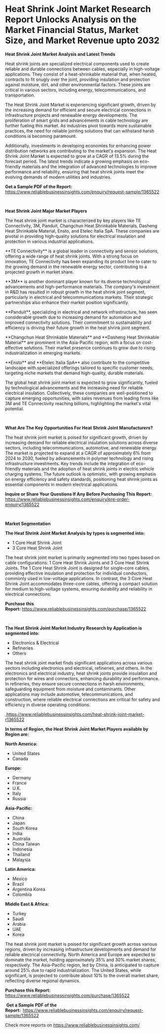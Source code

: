 <p><h1>Heat Shrink Joint Market Research Report Unlocks Analysis on the Market Financial Status, Market Size, and Market Revenue upto 2032</h1></p><p><strong>Heat Shrink Joint Market Analysis and Latest Trends</strong></p>
<p><p>Heat shrink joints are specialized electrical components used to create reliable and durable connections between cables, especially in high-voltage applications. They consist of a heat-shrinkable material that, when heated, contracts to fit snugly over the joint, providing insulation and protection against moisture, dirt, and other environmental factors. These joints are critical in various sectors, including energy, telecommunications, and transportation.</p><p>The Heat Shrink Joint Market is experiencing significant growth, driven by the increasing demand for efficient and secure electrical connections in infrastructure projects and renewable energy developments. The proliferation of smart grids and advancements in cable technology are further fueling this market. As industries pivot towards more sustainable practices, the need for reliable jointing solutions that can withstand harsh conditions is becoming paramount.</p><p>Additionally, investments in developing economies for enhancing power distribution networks are contributing to the market's expansion. The Heat Shrink Joint Market is expected to grow at a CAGR of 13.5% during the forecast period. The latest trends indicate a growing emphasis on eco-friendly materials and the integration of advanced technologies to improve performance and reliability, ensuring that heat shrink joints meet the evolving demands of modern utilities and industries.</p></p>
<p><strong>Get a Sample PDF of the Report:&nbsp;</strong> <a href="https://www.reliablebusinessinsights.com/enquiry/request-sample/1365522?utm_campaign=3573&utm_medium=2&utm_source=Github&utm_content=ia&utm_term=22032025&utm_id=heat-shrink-joint">https://www.reliablebusinessinsights.com/enquiry/request-sample/1365522</a></p>
<p>&nbsp;</p>
<p><strong>Heat Shrink Joint Major Market Players</strong></p>
<p><p>The heat shrink joint market is characterized by key players like TE Connectivity, 3M, Panduit, Changchun Heat Shrinkable Materials, Dasheng Heat Shrinkable Material, Ensto, and Etelec Italia SpA. These companies are pivotal in providing high-quality solutions for electrical insulation and protection in various industrial applications.</p><p>**TE Connectivity** is a global leader in connectivity and sensor solutions, offering a wide range of heat shrink joints. With a strong focus on innovation, TE Connectivity has been expanding its product line to cater to the growing demand in the renewable energy sector, contributing to a projected growth in market share.</p><p>**3M** is another dominant player known for its diverse technological advancements and high-performance materials. The company's investment in R&D has resulted in robust growth in the heat shrink joint segment, particularly in electrical and telecommunications markets. Their strategic partnerships also enhance their market position significantly.</p><p>**Panduit**, specializing in electrical and network infrastructure, has seen considerable growth due to increasing demand for automation and improved connectivity solutions. Their commitment to sustainability and efficiency is driving their future growth in the heat shrink joint segment.</p><p>**Changchun Heat Shrinkable Materials** and **Dasheng Heat Shrinkable Material** are prominent in the Asia-Pacific region, with a focus on cost-effective solutions. Their market presence continues to grow due to rising industrialization in emerging markets.</p><p>**Ensto** and **Etelec Italia SpA** also contribute to the competitive landscape with specialized offerings tailored to specific customer needs, targeting niche markets that demand high-quality, durable materials.</p><p>The global heat shrink joint market is expected to grow significantly, fueled by technological advancements and the increasing need for reliable electrical insulation. Collectively, these companies are well-positioned to capture emerging opportunities, with sales revenues from leading firms like 3M and TE Connectivity reaching billions, highlighting the market's vital potential.</p></p>
<p>&nbsp;</p>
<p><strong>What Are The Key Opportunities For Heat Shrink Joint Manufacturers?</strong></p>
<p><p>The heat shrink joint market is poised for significant growth, driven by increasing demand for reliable electrical insulation solutions across diverse sectors, including telecommunications, automotive, and renewable energy. The market is projected to expand at a CAGR of approximately 6% from 2024 to 2030, fueled by advancements in polymer technology and rising infrastructure investments. Key trends include the integration of eco-friendly materials and the adoption of heat shrink joints in electric vehicle charging systems. The future outlook is optimistic, with growing emphasis on energy efficiency and safety standards, positioning heat shrink joints as essential components in modern electrical applications.</p></p>
<p><strong>Inquire or Share Your Questions If Any Before Purchasing This Report:</strong> <a href="https://www.reliablebusinessinsights.com/enquiry/pre-order-enquiry/1365522?utm_campaign=3573&utm_medium=2&utm_source=Github&utm_content=ia&utm_term=22032025&utm_id=heat-shrink-joint">https://www.reliablebusinessinsights.com/enquiry/pre-order-enquiry/1365522</a></p>
<p>&nbsp;</p>
<p><strong>Market Segmentation</strong></p>
<p><strong>The Heat Shrink Joint Market Analysis by types is segmented into:</strong></p>
<p><ul><li>1 Core Heat Shrink Joint</li><li>3 Core Heat Shrink Joint</li></ul></p>
<p><p>The heat shrink joint market is primarily segmented into two types based on cable configurations: 1 Core Heat Shrink Joints and 3 Core Heat Shrink Joints. The 1 Core Heat Shrink Joint is designed for single-core cables, providing effective insulation and protection for individual conductors, commonly used in low-voltage applications. In contrast, the 3 Core Heat Shrink Joint accommodates three-core cables, offering a compact solution for medium to high-voltage systems, ensuring durability and reliability in electrical connections.</p></p>
<p><strong>Purchase this Report:&nbsp;</strong><a href="https://www.reliablebusinessinsights.com/purchase/1365522?utm_campaign=3573&utm_medium=2&utm_source=Github&utm_content=ia&utm_term=22032025&utm_id=heat-shrink-joint">https://www.reliablebusinessinsights.com/purchase/1365522</a></p>
<p>&nbsp;</p>
<p><strong>The Heat Shrink Joint Market Industry Research by Application is segmented into:</strong></p>
<p><ul><li>Electronics & Electrical</li><li>Refineries</li><li>Others</li></ul></p>
<p><p>The heat shrink joint market finds significant applications across various sectors including electronics and electrical, refineries, and others. In the electronics and electrical industry, heat shrink joints provide insulation and protection for wires and connectors, enhancing durability and performance. In refineries, they ensure secure connections in harsh environments, safeguarding equipment from moisture and contaminants. Other applications may include automotive, telecommunications, and construction, where reliable electrical connections are critical for safety and efficiency in diverse operating conditions.</p></p>
<p><a href="https://www.reliablebusinessinsights.com/heat-shrink-joint-market-r1365522?utm_campaign=3573&utm_medium=2&utm_source=Github&utm_content=ia&utm_term=22032025&utm_id=heat-shrink-joint">&nbsp;https://www.reliablebusinessinsights.com/heat-shrink-joint-market-r1365522</a></p>
<p><strong>In terms of Region, the Heat Shrink Joint Market Players available by Region are:</strong></p>
<p>
    <p> <strong> North America: </strong>
        <ul>
            <li>United States</li>
            <li>Canada</li>
        </ul>
        </p> 
    <p> <strong> Europe: </strong>
        <ul>
            <li>Germany</li>
            <li>France</li>
            <li>U.K.</li>
            <li>Italy</li>
            <li>Russia</li>
        </ul>
        </p> 
    <p> <strong> Asia-Pacific: </strong>
        <ul>
            <li>China</li>
            <li>Japan</li>
            <li>South Korea</li>
            <li>India</li>
            <li>Australia</li>
            <li>China Taiwan</li>
            <li>Indonesia</li>
            <li>Thailand</li>
            <li>Malaysia</li>
        </ul>
        </p> 
    <p> <strong> Latin America: </strong>
        <ul>
            <li>Mexico</li>
            <li>Brazil</li>
            <li>Argentina Korea</li>
            <li>Colombia</li>
        </ul>
        </p> 
    <p> <strong> Middle East & Africa: </strong>
        <ul>
            <li>Turkey</li>
            <li>Saudi</li>
            <li>Arabia</li>
            <li>UAE</li>
            <li>Korea</li>
        </ul>
    </p>
    </p>
<p><p>The heat shrink joint market is poised for significant growth across various regions, driven by increasing infrastructure developments and demand for reliable electrical connectivity. North America and Europe are expected to dominate the market, holding approximately 35% and 30% market shares, respectively. The Asia-Pacific region, led by China, is anticipated to capture around 25% due to rapid industrialization. The United States, while significant, is projected to contribute about 10% to the overall market share, reflecting diverse regional dynamics.</p></p>
<p><strong>Purchase this Report: </strong><a href="https://www.reliablebusinessinsights.com/purchase/1365522?utm_campaign=3573&utm_medium=2&utm_source=Github&utm_content=ia&utm_term=22032025&utm_id=heat-shrink-joint">https://www.reliablebusinessinsights.com/purchase/1365522</a></p>
<p>&nbsp;<strong>Get a Sample PDF of the Report:&nbsp;&nbsp;</strong><a href="https://www.reliablebusinessinsights.com/enquiry/request-sample/1365522?utm_campaign=3573&utm_medium=2&utm_source=Github&utm_content=ia&utm_term=22032025&utm_id=heat-shrink-joint">https://www.reliablebusinessinsights.com/enquiry/request-sample/1365522</a></p>
<p><strong></strong></p>
<p>Check more reports on <a href="https://www.reliablebusinessinsights.com/?utm_campaign=3573&utm_medium=2&utm_source=Github&utm_content=ia&utm_term=22032025&utm_id=heat-shrink-joint">https://www.reliablebusinessinsights.com/</a></p>